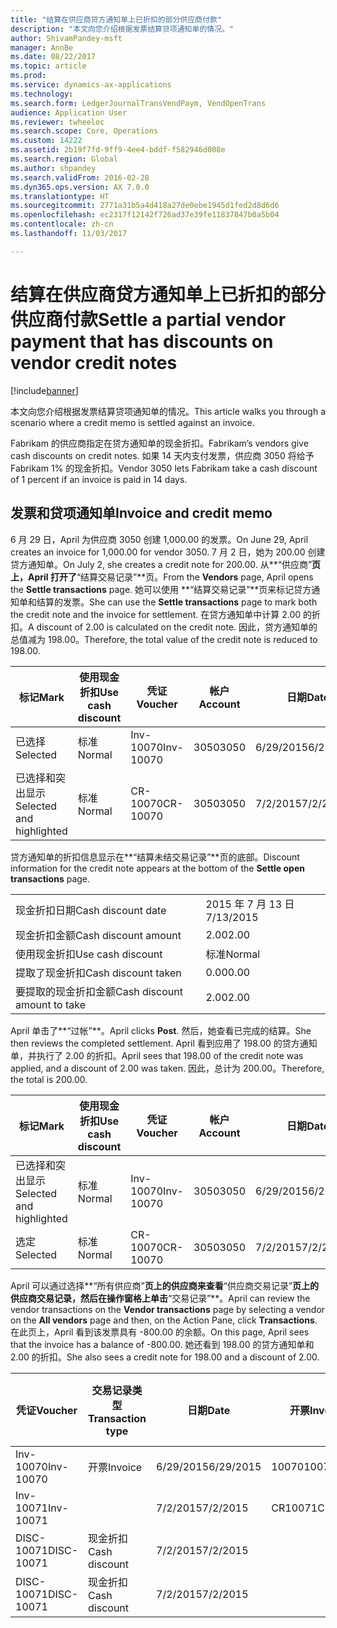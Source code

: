 ```yaml
---
title: "结算在供应商贷方通知单上已折扣的部分供应商付款"
description: "本文向您介绍根据发票结算贷项通知单的情况。"
author: ShivamPandey-msft
manager: AnnBe
ms.date: 08/22/2017
ms.topic: article
ms.prod: 
ms.service: dynamics-ax-applications
ms.technology: 
ms.search.form: LedgerJournalTransVendPaym, VendOpenTrans
audience: Application User
ms.reviewer: twheeloc
ms.search.scope: Core, Operations
ms.custom: 14222
ms.assetid: 2b19f7fd-9ff9-4ee4-bddf-f582946d008e
ms.search.region: Global
ms.author: shpandey
ms.search.validFrom: 2016-02-28
ms.dyn365.ops.version: AX 7.0.0
ms.translationtype: HT
ms.sourcegitcommit: 2771a31b5a4d418a27de0ebe1945d1fed2d8d6d6
ms.openlocfilehash: ec2317f12142f726ad37e39fe11837847b0a5b04
ms.contentlocale: zh-cn
ms.lasthandoff: 11/03/2017

---
```


# <a name="settle-a-partial-vendor-payment-that-has-discounts-on-vendor-credit-notes"></a><span data-ttu-id="0e410-103">结算在供应商贷方通知单上已折扣的部分供应商付款</span><span class="sxs-lookup"><span data-stu-id="0e410-103">Settle a partial vendor payment that has discounts on vendor credit notes</span></span>

[!include[banner](../includes/banner.md)]


<span data-ttu-id="0e410-104">本文向您介绍根据发票结算贷项通知单的情况。</span><span class="sxs-lookup"><span data-stu-id="0e410-104">This article walks you through a scenario where a credit memo is settled against an invoice.</span></span>

<span data-ttu-id="0e410-105">Fabrikam 的供应商指定在贷方通知单的现金折扣。</span><span class="sxs-lookup"><span data-stu-id="0e410-105">Fabrikam’s vendors give cash discounts on credit notes.</span></span> <span data-ttu-id="0e410-106">如果 14 天内支付发票，供应商 3050 将给予 Fabrikam 1% 的现金折扣。</span><span class="sxs-lookup"><span data-stu-id="0e410-106">Vendor 3050 lets Fabrikam take a cash discount of 1 percent if an invoice is paid in 14 days.</span></span>

## <a name="invoice-and-credit-memo"></a><span data-ttu-id="0e410-107">发票和贷项通知单</span><span class="sxs-lookup"><span data-stu-id="0e410-107">Invoice and credit memo</span></span>
<span data-ttu-id="0e410-108">6 月 29 日，April 为供应商 3050 创建 1,000.00 的发票。</span><span class="sxs-lookup"><span data-stu-id="0e410-108">On June 29, April creates an invoice for 1,000.00 for vendor 3050.</span></span> <span data-ttu-id="0e410-109">7 月 2 日，她为 200.00 创建贷方通知单。</span><span class="sxs-lookup"><span data-stu-id="0e410-109">On July 2, she creates a credit note for 200.00.</span></span> <span data-ttu-id="0e410-110">从**“供应商”**页上，April 打开了**“结算交易记录”**页。</span><span class="sxs-lookup"><span data-stu-id="0e410-110">From the **Vendors** page, April opens the **Settle transactions** page.</span></span> <span data-ttu-id="0e410-111">她可以使用 **“结算交易记录”**页来标记贷方通知单和结算的发票。</span><span class="sxs-lookup"><span data-stu-id="0e410-111">She can use the **Settle transactions** page to mark both the credit note and the invoice for settlement.</span></span> <span data-ttu-id="0e410-112">在贷方通知单中计算 2.00 的折扣。</span><span class="sxs-lookup"><span data-stu-id="0e410-112">A discount of 2.00 is calculated on the credit note.</span></span> <span data-ttu-id="0e410-113">因此，贷方通知单的总值减为 198.00。</span><span class="sxs-lookup"><span data-stu-id="0e410-113">Therefore, the total value of the credit note is reduced to 198.00.</span></span>

| <span data-ttu-id="0e410-114">标记</span><span class="sxs-lookup"><span data-stu-id="0e410-114">Mark</span></span>                     | <span data-ttu-id="0e410-115">使用现金折扣</span><span class="sxs-lookup"><span data-stu-id="0e410-115">Use cash discount</span></span> | <span data-ttu-id="0e410-116">凭证</span><span class="sxs-lookup"><span data-stu-id="0e410-116">Voucher</span></span>   | <span data-ttu-id="0e410-117">帐户</span><span class="sxs-lookup"><span data-stu-id="0e410-117">Account</span></span> | <span data-ttu-id="0e410-118">日期</span><span class="sxs-lookup"><span data-stu-id="0e410-118">Date</span></span>      | <span data-ttu-id="0e410-119">到期日期</span><span class="sxs-lookup"><span data-stu-id="0e410-119">Due date</span></span>  | <span data-ttu-id="0e410-120">开票</span><span class="sxs-lookup"><span data-stu-id="0e410-120">Invoice</span></span> | <span data-ttu-id="0e410-121">交易记录币种金额</span><span class="sxs-lookup"><span data-stu-id="0e410-121">Amount in transaction currency</span></span> | <span data-ttu-id="0e410-122">货币</span><span class="sxs-lookup"><span data-stu-id="0e410-122">Currency</span></span> | <span data-ttu-id="0e410-123">要结算的金额</span><span class="sxs-lookup"><span data-stu-id="0e410-123">Amount to settle</span></span> |
|--------------------------|-------------------|-----------|---------|-----------|-----------|---------|--------------------------------|----------|------------------|
| <span data-ttu-id="0e410-124">已选择</span><span class="sxs-lookup"><span data-stu-id="0e410-124">Selected</span></span>                 | <span data-ttu-id="0e410-125">标准</span><span class="sxs-lookup"><span data-stu-id="0e410-125">Normal</span></span>            | <span data-ttu-id="0e410-126">Inv-10070</span><span class="sxs-lookup"><span data-stu-id="0e410-126">Inv-10070</span></span> | <span data-ttu-id="0e410-127">3050</span><span class="sxs-lookup"><span data-stu-id="0e410-127">3050</span></span>    | <span data-ttu-id="0e410-128">6/29/2015</span><span class="sxs-lookup"><span data-stu-id="0e410-128">6/29/2015</span></span> | <span data-ttu-id="0e410-129">7/29/2015</span><span class="sxs-lookup"><span data-stu-id="0e410-129">7/29/2015</span></span> | <span data-ttu-id="0e410-130">10070</span><span class="sxs-lookup"><span data-stu-id="0e410-130">10070</span></span>   | <span data-ttu-id="0e410-131">-1,000.00</span><span class="sxs-lookup"><span data-stu-id="0e410-131">-1,000.00</span></span>                      | <span data-ttu-id="0e410-132">美元</span><span class="sxs-lookup"><span data-stu-id="0e410-132">USD</span></span>      | <span data-ttu-id="0e410-133">-990.00</span><span class="sxs-lookup"><span data-stu-id="0e410-133">-990.00</span></span>          |
| <span data-ttu-id="0e410-134">已选择和突出显示</span><span class="sxs-lookup"><span data-stu-id="0e410-134">Selected and highlighted</span></span> | <span data-ttu-id="0e410-135">标准</span><span class="sxs-lookup"><span data-stu-id="0e410-135">Normal</span></span>            | <span data-ttu-id="0e410-136">CR-10070</span><span class="sxs-lookup"><span data-stu-id="0e410-136">CR-10070</span></span>  | <span data-ttu-id="0e410-137">3050</span><span class="sxs-lookup"><span data-stu-id="0e410-137">3050</span></span>    | <span data-ttu-id="0e410-138">7/2/2015</span><span class="sxs-lookup"><span data-stu-id="0e410-138">7/2/2015</span></span>  | <span data-ttu-id="0e410-139">7/29/2015</span><span class="sxs-lookup"><span data-stu-id="0e410-139">7/29/2015</span></span> |         | <span data-ttu-id="0e410-140">200.00</span><span class="sxs-lookup"><span data-stu-id="0e410-140">200.00</span></span>                         | <span data-ttu-id="0e410-141">美元</span><span class="sxs-lookup"><span data-stu-id="0e410-141">USD</span></span>      | <span data-ttu-id="0e410-142">198.00</span><span class="sxs-lookup"><span data-stu-id="0e410-142">198.00</span></span>           |

<span data-ttu-id="0e410-143">贷方通知单的折扣信息显示在**“结算未结交易记录”**页的底部。</span><span class="sxs-lookup"><span data-stu-id="0e410-143">Discount information for the credit note appears at the bottom of the **Settle open transactions** page.</span></span>

|                              |           |
|------------------------------|-----------|
| <span data-ttu-id="0e410-144">现金折扣日期</span><span class="sxs-lookup"><span data-stu-id="0e410-144">Cash discount date</span></span>           | <span data-ttu-id="0e410-145">2015 年 7 月 13 日</span><span class="sxs-lookup"><span data-stu-id="0e410-145">7/13/2015</span></span> |
| <span data-ttu-id="0e410-146">现金折扣金额</span><span class="sxs-lookup"><span data-stu-id="0e410-146">Cash discount amount</span></span>         | <span data-ttu-id="0e410-147">2.00</span><span class="sxs-lookup"><span data-stu-id="0e410-147">2.00</span></span>      |
| <span data-ttu-id="0e410-148">使用现金折扣</span><span class="sxs-lookup"><span data-stu-id="0e410-148">Use cash discount</span></span>            | <span data-ttu-id="0e410-149">标准</span><span class="sxs-lookup"><span data-stu-id="0e410-149">Normal</span></span>    |
| <span data-ttu-id="0e410-150">提取了现金折扣</span><span class="sxs-lookup"><span data-stu-id="0e410-150">Cash discount taken</span></span>          | <span data-ttu-id="0e410-151">0.00</span><span class="sxs-lookup"><span data-stu-id="0e410-151">0.00</span></span>      |
| <span data-ttu-id="0e410-152">要提取的现金折扣金额</span><span class="sxs-lookup"><span data-stu-id="0e410-152">Cash discount amount to take</span></span> | <span data-ttu-id="0e410-153">2.00</span><span class="sxs-lookup"><span data-stu-id="0e410-153">2.00</span></span>      |

<span data-ttu-id="0e410-154">April 单击了**“过帐”**。</span><span class="sxs-lookup"><span data-stu-id="0e410-154">April clicks **Post**.</span></span> <span data-ttu-id="0e410-155">然后，她查看已完成的结算。</span><span class="sxs-lookup"><span data-stu-id="0e410-155">She then reviews the completed settlement.</span></span> <span data-ttu-id="0e410-156">April 看到应用了 198.00 的贷方通知单，并执行了 2.00 的折扣。</span><span class="sxs-lookup"><span data-stu-id="0e410-156">April sees that 198.00 of the credit note was applied, and a discount of 2.00 was taken.</span></span> <span data-ttu-id="0e410-157">因此，总计为 200.00。</span><span class="sxs-lookup"><span data-stu-id="0e410-157">Therefore, the total is 200.00.</span></span>

| <span data-ttu-id="0e410-158">标记</span><span class="sxs-lookup"><span data-stu-id="0e410-158">Mark</span></span>                     | <span data-ttu-id="0e410-159">使用现金折扣</span><span class="sxs-lookup"><span data-stu-id="0e410-159">Use cash discount</span></span> | <span data-ttu-id="0e410-160">凭证</span><span class="sxs-lookup"><span data-stu-id="0e410-160">Voucher</span></span>   | <span data-ttu-id="0e410-161">帐户</span><span class="sxs-lookup"><span data-stu-id="0e410-161">Account</span></span> | <span data-ttu-id="0e410-162">日期</span><span class="sxs-lookup"><span data-stu-id="0e410-162">Date</span></span>      | <span data-ttu-id="0e410-163">到期日期</span><span class="sxs-lookup"><span data-stu-id="0e410-163">Due date</span></span>  | <span data-ttu-id="0e410-164">开票</span><span class="sxs-lookup"><span data-stu-id="0e410-164">Invoice</span></span>  | <span data-ttu-id="0e410-165">交易记录币种金额</span><span class="sxs-lookup"><span data-stu-id="0e410-165">Amount in transaction currency</span></span> | <span data-ttu-id="0e410-166">货币</span><span class="sxs-lookup"><span data-stu-id="0e410-166">Currency</span></span> | <span data-ttu-id="0e410-167">要结算的金额</span><span class="sxs-lookup"><span data-stu-id="0e410-167">Amount to settle</span></span> |
|--------------------------|-------------------|-----------|---------|-----------|-----------|----------|--------------------------------|----------|------------------|
| <span data-ttu-id="0e410-168">已选择和突出显示</span><span class="sxs-lookup"><span data-stu-id="0e410-168">Selected and highlighted</span></span> | <span data-ttu-id="0e410-169">标准</span><span class="sxs-lookup"><span data-stu-id="0e410-169">Normal</span></span>            | <span data-ttu-id="0e410-170">Inv-10070</span><span class="sxs-lookup"><span data-stu-id="0e410-170">Inv-10070</span></span> | <span data-ttu-id="0e410-171">3050</span><span class="sxs-lookup"><span data-stu-id="0e410-171">3050</span></span>    | <span data-ttu-id="0e410-172">6/29/2015</span><span class="sxs-lookup"><span data-stu-id="0e410-172">6/29/2015</span></span> | <span data-ttu-id="0e410-173">7/29/2015</span><span class="sxs-lookup"><span data-stu-id="0e410-173">7/29/2015</span></span> | <span data-ttu-id="0e410-174">10070</span><span class="sxs-lookup"><span data-stu-id="0e410-174">10070</span></span>    | <span data-ttu-id="0e410-175">-1,000.00</span><span class="sxs-lookup"><span data-stu-id="0e410-175">-1,000.00</span></span>                      | <span data-ttu-id="0e410-176">美元</span><span class="sxs-lookup"><span data-stu-id="0e410-176">USD</span></span>      | <span data-ttu-id="0e410-177">-200.00</span><span class="sxs-lookup"><span data-stu-id="0e410-177">-200.00</span></span>          |
| <span data-ttu-id="0e410-178">选定</span><span class="sxs-lookup"><span data-stu-id="0e410-178">Selected</span></span>                 | <span data-ttu-id="0e410-179">标准</span><span class="sxs-lookup"><span data-stu-id="0e410-179">Normal</span></span>            | <span data-ttu-id="0e410-180">CR-10070</span><span class="sxs-lookup"><span data-stu-id="0e410-180">CR-10070</span></span>  | <span data-ttu-id="0e410-181">3050</span><span class="sxs-lookup"><span data-stu-id="0e410-181">3050</span></span>    | <span data-ttu-id="0e410-182">7/2/2015</span><span class="sxs-lookup"><span data-stu-id="0e410-182">7/2/2015</span></span>  | <span data-ttu-id="0e410-183">7/29/2015</span><span class="sxs-lookup"><span data-stu-id="0e410-183">7/29/2015</span></span> | <span data-ttu-id="0e410-184">CR-10070</span><span class="sxs-lookup"><span data-stu-id="0e410-184">CR-10070</span></span> | <span data-ttu-id="0e410-185">200.00</span><span class="sxs-lookup"><span data-stu-id="0e410-185">200.00</span></span>                         | <span data-ttu-id="0e410-186">美元</span><span class="sxs-lookup"><span data-stu-id="0e410-186">USD</span></span>      | <span data-ttu-id="0e410-187">198.00</span><span class="sxs-lookup"><span data-stu-id="0e410-187">198.00</span></span>           |

<span data-ttu-id="0e410-188">April 可以通过选择**“所有供应商”**页上的供应商来查看**“供应商交易记录”**页上的供应商交易记录，然后在操作窗格上单击**“交易记录”**。</span><span class="sxs-lookup"><span data-stu-id="0e410-188">April can review the vendor transactions on the **Vendor transactions** page by selecting a vendor on the **All vendors** page and then, on the Action Pane, click **Transactions**.</span></span> <span data-ttu-id="0e410-189">在此页上，April 看到该发票具有 -800.00 的余额。</span><span class="sxs-lookup"><span data-stu-id="0e410-189">On this page, April sees that the invoice has a balance of -800.00.</span></span> <span data-ttu-id="0e410-190">她还看到 198.00 的贷方通知单和 2.00 的折扣。</span><span class="sxs-lookup"><span data-stu-id="0e410-190">She also sees a credit note for 198.00 and a discount of 2.00.</span></span>

| <span data-ttu-id="0e410-191">凭证</span><span class="sxs-lookup"><span data-stu-id="0e410-191">Voucher</span></span>    | <span data-ttu-id="0e410-192">交易记录类型</span><span class="sxs-lookup"><span data-stu-id="0e410-192">Transaction type</span></span> | <span data-ttu-id="0e410-193">日期</span><span class="sxs-lookup"><span data-stu-id="0e410-193">Date</span></span>      | <span data-ttu-id="0e410-194">开票</span><span class="sxs-lookup"><span data-stu-id="0e410-194">Invoice</span></span> | <span data-ttu-id="0e410-195">交易币种借方金额</span><span class="sxs-lookup"><span data-stu-id="0e410-195">Amount in transaction currency debit</span></span> | <span data-ttu-id="0e410-196">交易币种贷方金额</span><span class="sxs-lookup"><span data-stu-id="0e410-196">Amount in transaction currency credit</span></span> | <span data-ttu-id="0e410-197">余额</span><span class="sxs-lookup"><span data-stu-id="0e410-197">Balance</span></span> | <span data-ttu-id="0e410-198">货币</span><span class="sxs-lookup"><span data-stu-id="0e410-198">Currency</span></span> |
|------------|------------------|-----------|---------|--------------------------------------|---------------------------------------|---------|----------|
| <span data-ttu-id="0e410-199">Inv-10070</span><span class="sxs-lookup"><span data-stu-id="0e410-199">Inv-10070</span></span>  | <span data-ttu-id="0e410-200">开票</span><span class="sxs-lookup"><span data-stu-id="0e410-200">Invoice</span></span>          | <span data-ttu-id="0e410-201">6/29/2015</span><span class="sxs-lookup"><span data-stu-id="0e410-201">6/29/2015</span></span> | <span data-ttu-id="0e410-202">10070</span><span class="sxs-lookup"><span data-stu-id="0e410-202">10070</span></span>   |                                      | <span data-ttu-id="0e410-203">1,000.00</span><span class="sxs-lookup"><span data-stu-id="0e410-203">1,000.00</span></span>                              | <span data-ttu-id="0e410-204">-800.00</span><span class="sxs-lookup"><span data-stu-id="0e410-204">-800.00</span></span> | <span data-ttu-id="0e410-205">美元</span><span class="sxs-lookup"><span data-stu-id="0e410-205">USD</span></span>      |
| <span data-ttu-id="0e410-206">Inv-10071</span><span class="sxs-lookup"><span data-stu-id="0e410-206">Inv-10071</span></span>  |                  | <span data-ttu-id="0e410-207">7/2/2015</span><span class="sxs-lookup"><span data-stu-id="0e410-207">7/2/2015</span></span>  | <span data-ttu-id="0e410-208">CR10071</span><span class="sxs-lookup"><span data-stu-id="0e410-208">CR10071</span></span> | <span data-ttu-id="0e410-209">200.00</span><span class="sxs-lookup"><span data-stu-id="0e410-209">200.00</span></span>                               |                                       | <span data-ttu-id="0e410-210">0.00</span><span class="sxs-lookup"><span data-stu-id="0e410-210">0.00</span></span>    | <span data-ttu-id="0e410-211">美元</span><span class="sxs-lookup"><span data-stu-id="0e410-211">USD</span></span>      |
| <span data-ttu-id="0e410-212">DISC-10071</span><span class="sxs-lookup"><span data-stu-id="0e410-212">DISC-10071</span></span> |  <span data-ttu-id="0e410-213">现金折扣</span><span class="sxs-lookup"><span data-stu-id="0e410-213">Cash discount</span></span>   | <span data-ttu-id="0e410-214">7/2/2015</span><span class="sxs-lookup"><span data-stu-id="0e410-214">7/2/2015</span></span>  |         | <span data-ttu-id="0e410-215">2.00</span><span class="sxs-lookup"><span data-stu-id="0e410-215">2.00</span></span>                                 |                                       | <span data-ttu-id="0e410-216">0.00</span><span class="sxs-lookup"><span data-stu-id="0e410-216">0.00</span></span>    | <span data-ttu-id="0e410-217">美元</span><span class="sxs-lookup"><span data-stu-id="0e410-217">USD</span></span>      |
| <span data-ttu-id="0e410-218">DISC-10071</span><span class="sxs-lookup"><span data-stu-id="0e410-218">DISC-10071</span></span> |  <span data-ttu-id="0e410-219">现金折扣</span><span class="sxs-lookup"><span data-stu-id="0e410-219">Cash discount</span></span>   | <span data-ttu-id="0e410-220">7/2/2015</span><span class="sxs-lookup"><span data-stu-id="0e410-220">7/2/2015</span></span>  |         |                                      | <span data-ttu-id="0e410-221">2.00</span><span class="sxs-lookup"><span data-stu-id="0e410-221">2.00</span></span>                                  | <span data-ttu-id="0e410-222">0.00</span><span class="sxs-lookup"><span data-stu-id="0e410-222">0.00</span></span>    | <span data-ttu-id="0e410-223">美元</span><span class="sxs-lookup"><span data-stu-id="0e410-223">USD</span></span>      |






